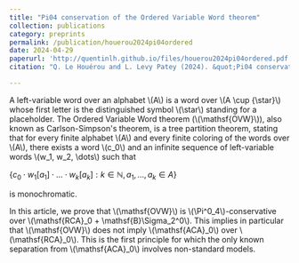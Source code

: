 ```yaml
---
title: "Pi04 conservation of the Ordered Variable Word theorem"
collection: publications
category: preprints
permalink: /publication/houerou2024pi04ordered
date: 2024-04-29
paperurl: 'http://quentinlh.github.io/files/houerou2024pi04ordered.pdf'
citation: "Q. Le Houérou and L. Levy Patey (2024). &quot;Pi04 conservation of the Ordered Variable Word theorem.&quot;."

---
```


A left-variable word over an alphabet \\(A\\) is a word over \\(A \cup \{\star\}\\) whose first letter is the distinguished symbol \\(\star\\) standing for a placeholder.
The Ordered Variable Word theorem (\\(\mathsf{OVW}\\)), also known as Carlson-Simpson's theorem, is a tree partition theorem, stating that for every finite alphabet \\(A\\) and every finite coloring of the words over \\(A\\), there exists a word \\(c_0\\) and an infinite sequence of left-variable words \\(w_1, w_2, \dots\\)
such that <p>$\{ c_0 \cdot w_1[a_1] \cdot \dots \cdot w_k[a_k] : k \in \mathbb{N}, a_1, \dots, a_k \in A \}$</p> is monochromatic.

In this article, we prove that \\(\mathsf{OVW}\\) is \\(\Pi^0_4\\)-conservative over \\(\mathsf{RCA}_0 + \mathsf{B}\Sigma_2^0\\). This implies in particular that \\(\mathsf{OVW}\\) does not imply \\(\mathsf{ACA}_0\\) over \\(\mathsf{RCA}_0\\). This is the first principle for which the only known separation from \\(\mathsf{ACA}_0\\) involves non-standard models.